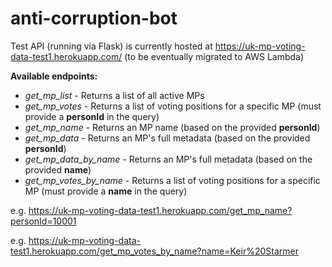 # anti-corruption-bot

Test API (running via Flask) is currently hosted at https://uk-mp-voting-data-test1.herokuapp.com/ (to be eventually migrated to AWS Lambda)
 
**Available endpoints:**
- *get_mp_list* - Returns a list of all active MPs
- *get_mp_votes* - Returns a list of voting positions for a specific MP (must provide a **personId** in the query)
- *get_mp_name* - Returns an MP name (based on the provided **personId**)
- *get_mp_data* - Returns an MP's full metadata (based on the provided **personId**)
- *get_mp_data_by_name* - Returns an MP's full metadata (based on the provided **name**)
- *get_mp_votes_by_name* - Returns a list of voting positions for a specific MP (must provide a **name** in the query)

e.g. https://uk-mp-voting-data-test1.herokuapp.com/get_mp_name?personId=10001

e.g. https://uk-mp-voting-data-test1.herokuapp.com/get_mp_votes_by_name?name=Keir%20Starmer
